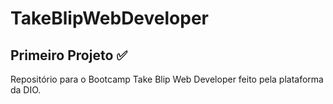 # TakeBlipWebDeveloper
## Primeiro Projeto ✅

Repositório para o Bootcamp Take Blip Web Developer feito pela plataforma da DIO.
